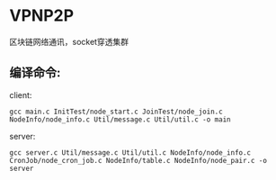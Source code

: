 # VPNP2P
区块链网络通讯，socket穿透集群

## 编译命令:

client:  

`gcc main.c InitTest/node_start.c JoinTest/node_join.c NodeInfo/node_info.c Util/message.c Util/util.c -o main`
  
server:  

`gcc server.c Util/message.c Util/util.c NodeInfo/node_info.c CronJob/node_cron_job.c NodeInfo/table.c NodeInfo/node_pair.c -o server`
